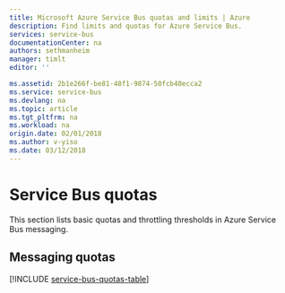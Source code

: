 ```yaml
---
title: Microsoft Azure Service Bus quotas and limits | Azure
description: Find limits and quotas for Azure Service Bus.
services: service-bus
documentationCenter: na
authors: sethmanheim
manager: timlt
editor: ''

ms.assetid: 2b1e266f-be81-48f1-9874-50fcb40ecca2
ms.service: service-bus
ms.devlang: na
ms.topic: article
ms.tgt_pltfrm: na
ms.workload: na
origin.date: 02/01/2018
ms.author: v-yiso
ms.date: 03/12/2018
---
```


# Service Bus quotas
This section lists basic quotas and throttling thresholds in Azure Service Bus messaging.

## Messaging quotas

[!INCLUDE [service-bus-quotas-table](../../includes/service-bus-quotas-table.md)]

<!--Update_Description:update meta properties only-->